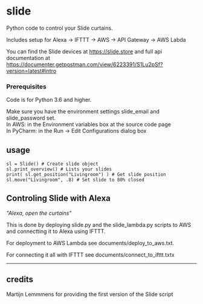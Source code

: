 # slide
Python code to control your Slide curtains. 

Includes setup for Alexa -> IFTTT -> AWS -> API Gateway -> AWS Labda

You can find the Slide devices at https://slide.store
and full api documentation at https://documenter.getpostman.com/view/6223391/S1Lu2pSf?version=latest#intro


### Prerequisites
Code is for Python 3.6 and higher.

Make sure you have the environment settings slide_email and slide_password set.\
In AWS: in the Environment variables box at the source code page\
In PyCharm: in the Run -> Edit Configurations dialog box

## usage

    sl = Slide() # Create slide object
    sl.print_overview() # Lists your slides
    print( sl.get_position("Livingroom") ) # Get slide position
    sl.move("Livingroom", .8) # Set slide to 80% closed

## Controling Slide with Alexa
_"Alexa, open the curtains"_

This is done by deploying slide.py and the slide_lambda.py scripts to AWS and connectting it to Alexa using IFTTT.

For deployment to AWS Lambda see documents/deploy_to_aws.txt.

For connecting it all with IFTTT see documents/connect_to_ifttt.txtx

---
## credits
Martijn Lemmmens for providing the first version of the Slide script
